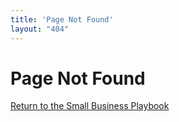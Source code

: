 ```yaml
---
title: 'Page Not Found'
layout: "404"
---
```


# Page Not Found

[Return to the Small Business Playbook](http://playbook.smartwave.biz)

